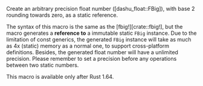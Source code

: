 Create an arbitrary precision float number ([dashu_float::FBig]), with base 2 rounding towards zero, as a static reference.

The syntax of this macro is the same as the [fbig!][crate::fbig!], but the macro generates a **reference to** a immutable static `FBig` instance. Due to the limitation of const generics, the generated `FBig` instance will take as much as 4x (static) memory as a normal one, to support cross-platform definitions. Besides, the generated float number will have a unlimited precision. Please remember to set a precision before any operations between two static numbers.

This macro is available only after Rust 1.64.